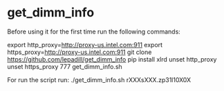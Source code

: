 # get_dimm_info

Before using it for the first time run the following commands:

  export http_proxy=http://proxy-us.intel.com:911
  export https_proxy=http://proxy-us.intel.com:911
  git clone https://github.com/lepadill/get_dimm_info
  pip install xlrd
  unset http_proxy
  unset https_proxy
  777 get_dimm_info.sh

For run the script run:
./get_dimm_info.sh rXXXsXXX.zp31l10X0X


